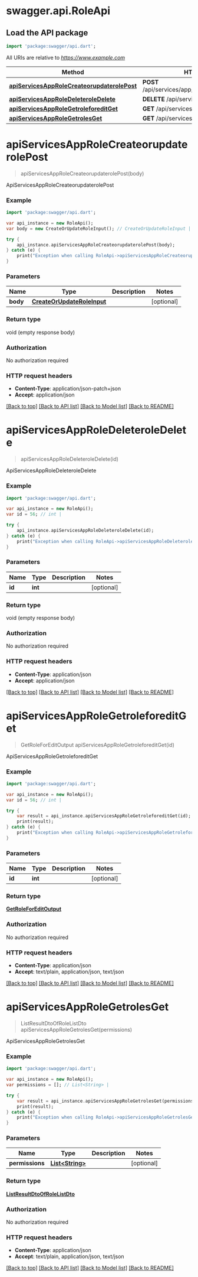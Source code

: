 # swagger.api.RoleApi

## Load the API package
```dart
import 'package:swagger/api.dart';
```

All URIs are relative to *https://www.example.com*

Method | HTTP request | Description
------------- | ------------- | -------------
[**apiServicesAppRoleCreateorupdaterolePost**](RoleApi.md#apiServicesAppRoleCreateorupdaterolePost) | **POST** /api/services/app/Role/CreateOrUpdateRole | ApiServicesAppRoleCreateorupdaterolePost
[**apiServicesAppRoleDeleteroleDelete**](RoleApi.md#apiServicesAppRoleDeleteroleDelete) | **DELETE** /api/services/app/Role/DeleteRole | ApiServicesAppRoleDeleteroleDelete
[**apiServicesAppRoleGetroleforeditGet**](RoleApi.md#apiServicesAppRoleGetroleforeditGet) | **GET** /api/services/app/Role/GetRoleForEdit | ApiServicesAppRoleGetroleforeditGet
[**apiServicesAppRoleGetrolesGet**](RoleApi.md#apiServicesAppRoleGetrolesGet) | **GET** /api/services/app/Role/GetRoles | ApiServicesAppRoleGetrolesGet


# **apiServicesAppRoleCreateorupdaterolePost**
> apiServicesAppRoleCreateorupdaterolePost(body)

ApiServicesAppRoleCreateorupdaterolePost



### Example 
```dart
import 'package:swagger/api.dart';

var api_instance = new RoleApi();
var body = new CreateOrUpdateRoleInput(); // CreateOrUpdateRoleInput | 

try { 
    api_instance.apiServicesAppRoleCreateorupdaterolePost(body);
} catch (e) {
    print("Exception when calling RoleApi->apiServicesAppRoleCreateorupdaterolePost: $e\n");
}
```

### Parameters

Name | Type | Description  | Notes
------------- | ------------- | ------------- | -------------
 **body** | [**CreateOrUpdateRoleInput**](CreateOrUpdateRoleInput.md)|  | [optional] 

### Return type

void (empty response body)

### Authorization

No authorization required

### HTTP request headers

 - **Content-Type**: application/json-patch+json
 - **Accept**: application/json

[[Back to top]](#) [[Back to API list]](../README.md#documentation-for-api-endpoints) [[Back to Model list]](../README.md#documentation-for-models) [[Back to README]](../README.md)

# **apiServicesAppRoleDeleteroleDelete**
> apiServicesAppRoleDeleteroleDelete(id)

ApiServicesAppRoleDeleteroleDelete



### Example 
```dart
import 'package:swagger/api.dart';

var api_instance = new RoleApi();
var id = 56; // int | 

try { 
    api_instance.apiServicesAppRoleDeleteroleDelete(id);
} catch (e) {
    print("Exception when calling RoleApi->apiServicesAppRoleDeleteroleDelete: $e\n");
}
```

### Parameters

Name | Type | Description  | Notes
------------- | ------------- | ------------- | -------------
 **id** | **int**|  | [optional] 

### Return type

void (empty response body)

### Authorization

No authorization required

### HTTP request headers

 - **Content-Type**: application/json
 - **Accept**: application/json

[[Back to top]](#) [[Back to API list]](../README.md#documentation-for-api-endpoints) [[Back to Model list]](../README.md#documentation-for-models) [[Back to README]](../README.md)

# **apiServicesAppRoleGetroleforeditGet**
> GetRoleForEditOutput apiServicesAppRoleGetroleforeditGet(id)

ApiServicesAppRoleGetroleforeditGet



### Example 
```dart
import 'package:swagger/api.dart';

var api_instance = new RoleApi();
var id = 56; // int | 

try { 
    var result = api_instance.apiServicesAppRoleGetroleforeditGet(id);
    print(result);
} catch (e) {
    print("Exception when calling RoleApi->apiServicesAppRoleGetroleforeditGet: $e\n");
}
```

### Parameters

Name | Type | Description  | Notes
------------- | ------------- | ------------- | -------------
 **id** | **int**|  | [optional] 

### Return type

[**GetRoleForEditOutput**](GetRoleForEditOutput.md)

### Authorization

No authorization required

### HTTP request headers

 - **Content-Type**: application/json
 - **Accept**: text/plain, application/json, text/json

[[Back to top]](#) [[Back to API list]](../README.md#documentation-for-api-endpoints) [[Back to Model list]](../README.md#documentation-for-models) [[Back to README]](../README.md)

# **apiServicesAppRoleGetrolesGet**
> ListResultDtoOfRoleListDto apiServicesAppRoleGetrolesGet(permissions)

ApiServicesAppRoleGetrolesGet



### Example 
```dart
import 'package:swagger/api.dart';

var api_instance = new RoleApi();
var permissions = []; // List<String> | 

try { 
    var result = api_instance.apiServicesAppRoleGetrolesGet(permissions);
    print(result);
} catch (e) {
    print("Exception when calling RoleApi->apiServicesAppRoleGetrolesGet: $e\n");
}
```

### Parameters

Name | Type | Description  | Notes
------------- | ------------- | ------------- | -------------
 **permissions** | [**List&lt;String&gt;**](String.md)|  | [optional] 

### Return type

[**ListResultDtoOfRoleListDto**](ListResultDtoOfRoleListDto.md)

### Authorization

No authorization required

### HTTP request headers

 - **Content-Type**: application/json
 - **Accept**: text/plain, application/json, text/json

[[Back to top]](#) [[Back to API list]](../README.md#documentation-for-api-endpoints) [[Back to Model list]](../README.md#documentation-for-models) [[Back to README]](../README.md)

